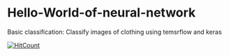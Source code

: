 # Hello-World-of-neural-network
Basic classification: Classify images of clothing using temsrflow and keras

[![HitCount](http://hits.dwyl.com/Vivek2509/Hello-World-of-neural-network.svg)](http://hits.dwyl.com/Vivek2509/Hello-World-of-neural-network)
